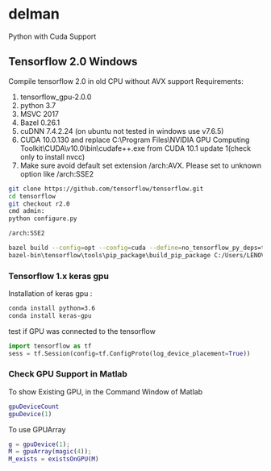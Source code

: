 # delman
Python with Cuda Support

## Tensorflow 2.0 Windows
Compile tensorflow 2.0 in old CPU without AVX support
Requirements:
1. tensorflow_gpu-2.0.0	
2. python 3.7
3. MSVC 2017
4. Bazel 0.26.1	
5. cuDNN 7.4.2.24 (on ubuntu not tested in windows use v7.6.5)
6. CUDA 10.0.130 and replace C:\Program Files\NVIDIA GPU Computing Toolkit\CUDA\v10.0\bin\cudafe++.exe from CUDA 10.1 update 1(check only to install nvcc)
7. Make sure avoid default set extension /arch:AVX. Please set to unknown option like /arch:SSE2

```sh
git clone https://github.com/tensorflow/tensorflow.git
cd tensorflow
git checkout r2.0
cmd admin:
python configure.py

/arch:SSE2

bazel build --config=opt --config=cuda --define=no_tensorflow_py_deps=true --copt=-nvcc_options=disable-warnings //tensorflow/tools/pip_package:build_pip_package
bazel-bin\tensorflow\tools\pip_package\build_pip_package C:/Users/LENOVO/Downloads/tmp/tensorflow_pkg
```


### Tensorflow 1.x keras gpu
Installation of keras gpu :

```sh
conda install python=3.6
conda install keras-gpu
```

test if GPU was connected to the tensorflow

```python
import tensorflow as tf
sess = tf.Session(config=tf.ConfigProto(log_device_placement=True))
```

### Check GPU Support in Matlab
To show Existing GPU, in the Command Window of Matlab 
```m
gpuDeviceCount
gpuDevice(1)
```

To use GPUArray

```matlab
g = gpuDevice(1);
M = gpuArray(magic(4));
M_exists = existsOnGPU(M)
```
